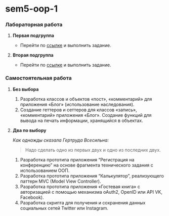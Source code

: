 # sem5-oop-1

### Лабораторная работа
1. __Первая подгруппа__
   * Перейти по [ссылке](https://repl.it/@zhukov/RuddyValidCad-1) и выполнить задание.

2. __Вторая подгруппа__
   * Перейти по [ссылке](https://repl.it/@zhukov/RuddyValidCad) и выполнить задание.

### Самостоятельная работа
1. __Без выбора__
   1. Разработка классов и объектов «пост», «комментарий» для приложения «Блог» (использование наследования).
   2. Создание геттеров и сеттеров для классов «запись», «комментарий» приложения «Блог». Создание функций для вывода на печать информации, хранящийся в объектах.

2. __Два по выбору__
   
   _Как однажды сказала Гертруда Всесильна:_
   > Надо сделать одно из первых двух и одно из последних двух.
   1. Разработка прототипа приложения “Регистрация на конференцию” на основе фрагмента технического задания с использованием ООП.
   2. Разработка прототипа приложения “Калькулятор”, реализующего паттерн MVC (Model View Controller).
   3. Разработка прототипа приложения «Гостевая книга» с авторизацией с помощью механизма oAuth2, OpenID или API VK, Facebook).
   4. Разработка скрипта для получения и сохранения данных социальных сетей Twitter или Instagram.
